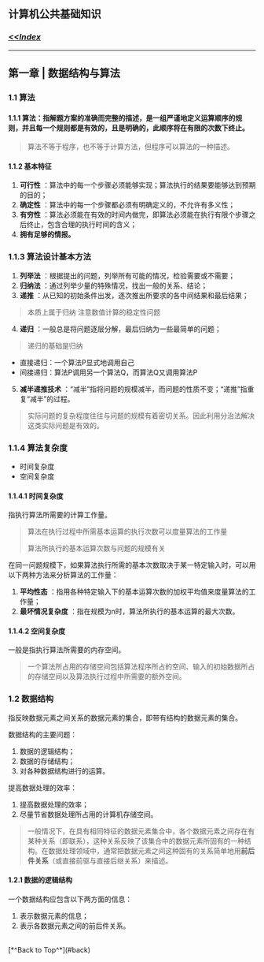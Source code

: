 ## <span id="back">计算机公共基础知识</span> ##

### [*<<Index*](http://sheldonjie.github.io/)
----------

## 第一章 | 数据结构与算法

### 1.1 算法

#### 1.1.1 算法：指解题方案的准确而完整的描述，是一组严谨地定义运算顺序的规则，并且每一个规则都是有效的，且是明确的，此顺序将在有限的次数下终止。

> 算法不等于程序，也不等于计算方法，但程序可以算法的一种描述。

#### 1.1.2 基本特征

1. **可行性** ：算法中的每一个步骤必须能够实现；算法执行的结果要能够达到预期的目的；
1. **确定性** ：算法中的每一个步骤都必须有明确定义的，不允许有多义性；
1. **有穷性** ：算法必须能在有效的时间内做完，即算法必须能在执行有限个步骤之后终止，包含合理的执行时间的含义；
1. **拥有足够的情报。**

### 1.1.3 算法设计基本方法

1. **列举法** ：根据提出的问题，列举所有可能的情况，检验需要或不需要；
1. **归纳法** ：通过列举少量的特殊情况，找出一般的关系、结论；
1. **递推** ：从已知的初始条件出发，逐次推出所要求的各中间结果和最后结果；
 > 本质上属于归纳
 > 注意数值计算的稳定性问题
4. **递归** ：一般总是将问题逐层分解，最后归纳为一些最简单的问题；
 > 递归的基础是归纳
 - 直接递归：一个算法P显式地调用自己
 - 间接递归：算法P调用另一个算法Q，而算法Q又调用算法P
5. **减半递推技术** ：“减半”指将问题的规模减半，而问题的性质不变；“递推”指重复“减半”的过程。
 > 实际问题的复杂程度往往与问题的规模有着密切关系。因此利用分治法解决这类实际问题是有效的。

### 1.1.4 算法复杂度

- 时间复杂度
- 空间复杂度

#### 1.1.4.1 时间复杂度
指执行算法所需要的计算工作量。

> 算法在执行过程中所需基本运算的执行次数可以度量算法的工作量
>
> 算法所执行的基本运算次数与问题的规模有关

在同一问题规模下，如果算法执行所需的基本次数取决于某一特定输入时，可以用以下两种方法来分析算法的工作量：

1. **平均性态** ：指用各种特定输入下的基本运算次数的加权平均值来度量算法的工作量；
1. **最坏情况复杂度** ：指在规模为n时，算法所执行的基本运算的最大次数。

#### 1.1.4.2 空间复杂度
一般是指执行算法所需要的内存空间。

> 一个算法所占用的存储空间包括算法程序所占的空间、输入的初始数据所占的存储空间以及算法执行过程中所需要的额外空间。

### 1.2 数据结构

指反映数据元素之间关系的数据元素的集合，即带有结构的数据元素的集合。

数据结构的主要问题：

1. 数据的逻辑结构；
1. 数据的存储结构；
1. 对各种数据结构进行的运算。

提高数据处理的效率：

1. 提高数据处理的效率；
1. 尽量节省数据处理所占用的计算机存储空间。

> 一般情况下，在具有相同特征的数据元素集合中，各个数据元素之间存在有某种关系（即联系），这种关系反映了该集合中的数据元素所固有的一种结构。在数据处理领域中，通常把数据元素之间这种固有的关系简单地用**前后件关系**（或直接前驱与直接后继关系）来描述。

#### 1.2.1 数据的逻辑结构

一个数据结构应包含以下两方面的信息：

1. 表示数据元素的信息；
1. 表示各数据元素之间的前后件关系。




<br>
[*^Back to Top^*](#back)
